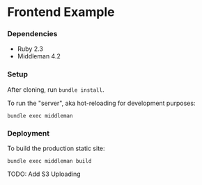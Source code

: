 # Frontend Example

### Dependencies

- Ruby 2.3
- Middleman 4.2

### Setup

After cloning, run `bundle install`.

To run the "server", aka hot-reloading for development purposes:

```
bundle exec middleman
```

### Deployment

To build the production static site:

```
bundle exec middleman build
```

TODO: Add S3 Uploading
